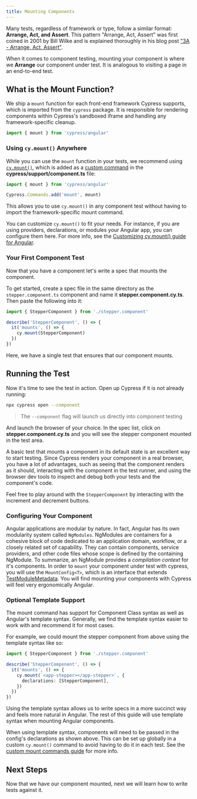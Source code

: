 ```yaml
---
title: Mounting Components
---
```


Many tests, regardless of framework or type, follow a similar format: **Arrange,
Act, and Assert**. This pattern "Arrange, Act, Assert" was first coined in 2001
by Bill Wilke and is explained thoroughly in his blog post
["3A - Arrange, Act, Assert"](https://xp123.com/articles/3a-arrange-act-assert/).

When it comes to component testing, mounting your component is where we
**Arrange** our component under test. It is analogous to visiting a page in an
end-to-end test.

## What is the Mount Function?

We ship a `mount` function for each front-end framework Cypress supports, which
is imported from the `cypress` package. It is responsible for rendering
components within Cypress's sandboxed iframe and handling any framework-specific
cleanup.

```ts
import { mount } from 'cypress/angular'
```

### Using `cy.mount()` Anywhere

While you can use the `mount` function in your tests, we recommend using
[`cy.mount()`](/api/commands/mount), which is added as a
[custom command](/api/cypress-api/custom-commands) in the
**cypress/support/component.ts** file:

<code-group>
<code-block label="cypress/support/component.ts" active>

```ts
import { mount } from 'cypress/angular'

Cypress.Commands.add('mount', mount)
```

</code-block>
</code-group>

This allows you to use `cy.mount()` in any component test without having to
import the framework-specific mount command.

You can customize `cy.mount()` to fit your needs. For instance, if you are using
providers, declarations, or modules your Angular app, you can configure them
here. For more info, see the
[Customizing cy.mount() guide for Angular](/guides/component-testing/custom-mount-angular).

### Your First Component Test

Now that you have a component let's write a spec that mounts the component.

To get started, create a spec file in the same directory as the
`stepper.component.ts` component and name it **stepper.component.cy.ts**. Then
paste the following into it:

<code-group>
<code-block label="stepper.component.cy.ts" active>

```ts
import { StepperComponent } from './stepper.component'

describe('StepperComponent', () => {
  it('mounts', () => {
    cy.mount(StepperComponent)
  })
})
```

</code-block>
</code-group>

Here, we have a single test that ensures that our component mounts.

## Running the Test

Now it's time to see the test in action. Open up Cypress if it is not already
running:

```bash
npx cypress open --component
```

> The `--component` flag will launch us directly into component testing

And launch the browser of your choice. In the spec list, click on
**stepper.component.cy.ts** and you will see the stepper component mounted in
the test area.

<DocsImage 
  src="/img/guides/component-testing/first-test-run-angular.png" 
  caption="Stepper Mount Test"> </DocsImage>

A basic test that mounts a component in its default state is an excellent way to
start testing. Since Cypress renders your component in a real browser, you have
a lot of advantages, such as seeing that the component renders as it should,
interacting with the component in the test runner, and using the browser dev
tools to inspect and debug both your tests and the component's code.

Feel free to play around with the `StepperComponent` by interacting with the
increment and decrement buttons.

### Configuring Your Component

Angular applications are modular by nature. In fact, Angular has its own
modularity system called `NgModules`. NgModules are containers for a cohesive
block of code dedicated to an application domain, workflow, or a closely related
set of capability. They can contain components, service providers, and other
code files whose scope is defined by the containing NgModule. To summarize, an
NgModule provides a _compilation context_ for it's components. In order to
`mount` your component under test with cypress, you will use the
`MountConfig<T>`, which is an interface that extends
[TestModuleMetadata](https://angular.io/api/core/testing/TestModuleMetadata).
You will find mounting your components with Cypress will feel very ergonomically
Angular.

### Optional Template Support

The mount command has support for Component Class syntax as well as Angular's
template syntax. Generally, we find the template syntax easier to work with and
recommend it for most cases.

For example, we could mount the stepper component from above using the template
syntax like so:

```ts
import { StepperComponent } from './stepper.component'

describe('StepperComponent', () => {
  it('mounts', () => {
    cy.mount(`<app-stepper></app-stepper>`, {
      declarations: [StepperComponent],
    })
  })
})
```

Using the template syntax allows us to write specs in a more succinct way and
feels more natural in Angular. The rest of this guide will use template syntax
when mounting Angular components.

<Alert type="info">

When using template syntax, components will need to be passed in the config's
declarations as shown above. This can be set up globally in a custom
`cy.mount()` command to avoid having to do it in each test. See the
[custom mount commands guide](/guides/component-testing/custom-mount-angular)
for more info.

</Alert>

## Next Steps

Now that we have our component mounted, next we will learn how to write tests
against it.

<NavGuide prev="/guides/component-testing/quickstart-angular" next="/guides/component-testing/testing-angular" />
